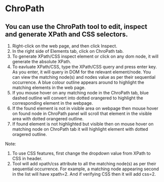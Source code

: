 # ChroPath

## You can use the ChroPath tool to edit, inspect and generate XPath and CSS selectors.

1. Right-click on the web page, and then click Inspect.
2. In the right side of Elements tab, click on ChroPath tab.
3. To generate XPath/CSS inspect element or click on any dom node, it will generate the absolute XPath.
4. To eavluate XPath/CSS, type the XPath/CSS query and press enter key.
	As you enter, it will query in DOM for the relevant element/node. You can view the matching node(s) and nodes value as per their sequential occurrence. A blue colour outline appears around to highlight the matching elements in the web page.
5. If you mouse hover on any matching node in the ChroPath tab, blue dashed outline will convert into dotted orangered to highlight the corresponding element in the webpage.
6. If the found element is not in visible area on webpage then mouse hover on found node in ChroPath panel will scroll that element in the visible area with dotted orangered outline.
7. If found element is not highlighted but visible then on mouse hover on matching node on ChroPath tab it will highlight element with dotted oragered outline.

Note: 

1. To use CSS features, first change the dropdown value from XPath to CSS in header.
2. Tool will add xpath/css attribute to all the matching node(s) as per their sequential occurrence. For example, a matching node appearing second in the list will have xpath=2. And if verifying CSS then it will add css=2.
